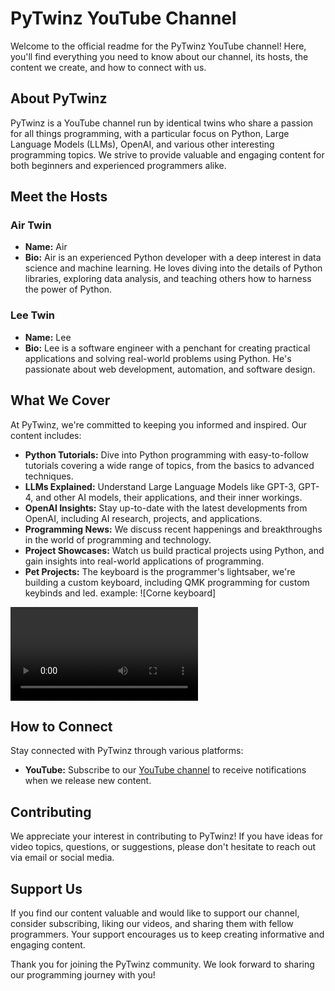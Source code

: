 # PyTwinz YouTube Channel

Welcome to the official readme for the PyTwinz YouTube channel! Here, you'll find everything you need to know about our channel, its hosts, the content we create, and how to connect with us.

## About PyTwinz

PyTwinz is a YouTube channel run by identical twins who share a passion for all things programming, with a particular focus on Python, Large Language Models (LLMs), OpenAI, and various other interesting programming topics. We strive to provide valuable and engaging content for both beginners and experienced programmers alike.

## Meet the Hosts

### Air Twin
- **Name:** Air
- **Bio:** Air is an experienced Python developer with a deep interest in data science and machine learning. He loves diving into the details of Python libraries, exploring data analysis, and teaching others how to harness the power of Python.

### Lee Twin
- **Name:** Lee
- **Bio:** Lee is a software engineer with a penchant for creating practical applications and solving real-world problems using Python. He's passionate about web development, automation, and software design.

## What We Cover

At PyTwinz, we're committed to keeping you informed and inspired. Our content includes:

- **Python Tutorials:** Dive into Python programming with easy-to-follow tutorials covering a wide range of topics, from the basics to advanced techniques.
- **LLMs Explained:** Understand Large Language Models like GPT-3, GPT-4, and other AI models, their applications, and their inner workings.
- **OpenAI Insights:** Stay up-to-date with the latest developments from OpenAI, including AI research, projects, and applications.
- **Programming News:** We discuss recent happenings and breakthroughs in the world of programming and technology.
- **Project Showcases:** Watch us build practical projects using Python, and gain insights into real-world applications of programming.
- **Pet Projects:** The keyboard is the programmer's lightsaber, we're building a custom keyboard, including QMK programming for custom keybinds and led.
  example:
  ![Corne keyboard] 
<video controls>
  <source src="assets/corne.mp4" type="video/mp4">
</video>


## How to Connect

Stay connected with PyTwinz through various platforms:

- **YouTube:** Subscribe to our [YouTube channel](https://www.youtube.com/@pytwinz) to receive notifications when we release new content.


## Contributing

We appreciate your interest in contributing to PyTwinz! If you have ideas for video topics, questions, or suggestions, please don't hesitate to reach out via email or social media.

## Support Us

If you find our content valuable and would like to support our channel, consider subscribing, liking our videos, and sharing them with fellow programmers. Your support encourages us to keep creating informative and engaging content.

Thank you for joining the PyTwinz community. We look forward to sharing our programming journey with you!
